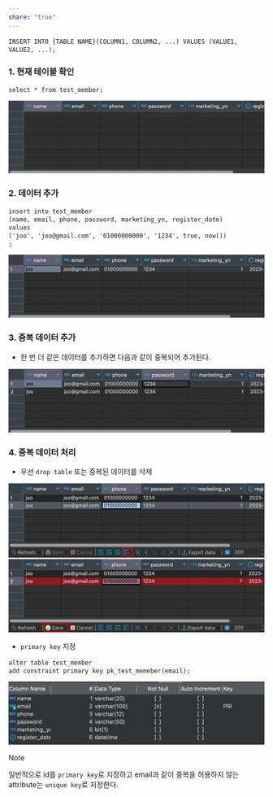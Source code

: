 ```yaml
---
share: "true"
---
```


```mysql
INSERT INTO {TABLE NAME}(COLUMN1, COLUMN2, ...) VALUES (VALUE1, VALUE2, ...);
```

### 1. 현재 테이블 확인

```
select * from test_member;
```
![Pasted image 20231024110336.png](./imgs/Pasted%20image%2020231024110336.png)

### 2. 데이터 추가

```
insert into test_member
(name, email, phone, password, marketing_yn, register_date)
values
('joo', 'joo@gmail.com', '01000000000', '1234', true, now())
;
```
![Pasted image 20231024110611.png](./imgs/Pasted%20image%2020231024110611.png)

### 3. 중복 데이터 추가

- 한 번 더 같은 데이터를 추가하면 다음과 같이 중복되어 추가된다.

![Pasted image 20231024112110.png](./imgs/Pasted%20image%2020231024112110.png)

### 4. 중복 데이터 처리

- 우선 `drop table` 또는 중복된 데이터를 삭제

![Pasted image 20231024112246.png](./imgs/Pasted%20image%2020231024112246.png)
![Pasted image 20231024112330.png](./imgs/Pasted%20image%2020231024112330.png)

- `primary key` 지정

```
alter table test_member
add constraint primary key pk_test_memeber(email);
```
![Pasted image 20231024112652.png](./imgs/Pasted%20image%2020231024112652.png)

>[!NOTE]
>일반적으로 id를 `primary key`로 지정하고 email과 같이 중복을 허용하지 않는 attribute는 `unique key`로 지정한다.

